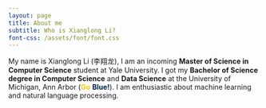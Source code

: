 ```yaml
---
layout: page
title: About me
subtitle: Who is Xianglong Li?
font-css: /assets/font/font.css
---
```


My name is Xianglong Li (<span style="font-family:Siyuansongti">李翔龙</span>), I am an incoming **Master of Science in Computer Science** student at Yale University. I got my **Bachelor of Science degree in Computer Science** and **Data Science** at the University of Michigan, Ann Arbor (<span style="color:#FFCB05;font-weight:bold">Go</span> <span style="color:#00274C;font-weight:bold">Blue!</span>). I am enthusiastic about machine learning and natural language processing.
